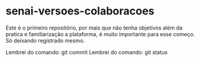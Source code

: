 # senai-versoes-colaboracoes

Este é o primeiro repositório, por mais que não tenha objetivos além da pratica e familiarização a plataforma, é muito importante para esse começo.
Só deixando registrado mesmo.

Lembrei do comando: git commit
Lembrei do comando: git status
